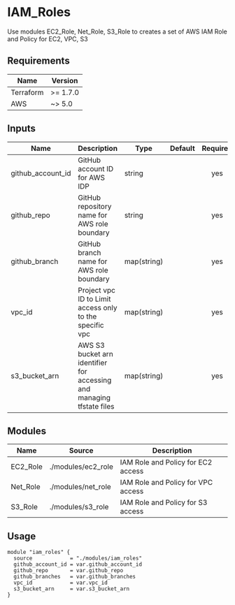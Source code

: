 # IAM_Roles

Use modules EC2_Role, Net_Role, S3_Role to creates a set of AWS IAM Role and Policy for EC2, VPC, S3

## Requirements

| Name      | Version   |
|-----------|-----------|
| Terraform | \>= 1.7.0 |
| AWS       | ~> 5.0    |

## Inputs

| Name              | Description                                                           | Type        | Default | Required |
|-------------------|-----------------------------------------------------------------------|-------------|---------|:--------:|
| github_account_id | GitHub account ID for AWS IDP                                         | string      |         |   yes    |
| github_repo       | GitHub repository name for AWS role boundary                          | string      |         |   yes    |
| github_branch     | GitHub branch name for AWS role boundary                              | map(string) |         |   yes    |
| vpc_id            | Project vpc ID to Limit access only to the specific vpc               | map(string) |         |   yes    |
| s3_bucket_arn     | AWS S3 bucket arn identifier for accessing and managing tfstate files | map(string) |         |   yes    |


## Modules
| Name       | Source             | Description                          |
|------------|--------------------|--------------------------------------|
| EC2_Role   | ./modules/ec2_role | IAM Role and Policy for EC2 access   |
| Net_Role   | ./modules/net_role | IAM Role and Policy for VPC access   |
| S3_Role    | ./modules/s3_role  | IAM Role and Policy for S3 access    |

## Usage

```hcl
module "iam_roles" {
  source            = "./modules/iam_roles"
  github_account_id = var.github_account_id
  github_repo       = var.github_repo
  github_branches   = var.github_branches
  vpc_id            = var.vpc_id
  s3_bucket_arn     = var.s3_bucket_arn
}
```